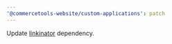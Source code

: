 ```yaml
---
'@commercetools-website/custom-applications': patch
---
```


Update [linkinator](https://github.com/commercetools/merchant-center-application-kit/pull/3136) dependency.
